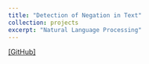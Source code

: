```yaml
---
title: "Detection of Negation in Text"
collection: projects
excerpt: "Natural Language Processing"
---
```


[[GitHub]](https://github.com/parasnaren/Detection-of-Negation-in-Text)

